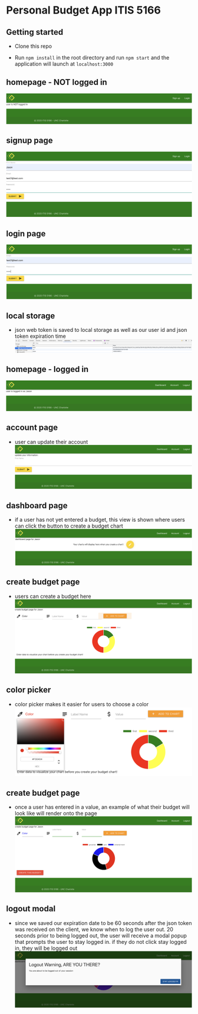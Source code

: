 # Personal Budget App ITIS 5166

## Getting started

- Clone this repo

- Run `npm install` in the root directory and run `npm start` and the application will launch at `localhost:3000`

## homepage - NOT logged in

<img src="public/homepage-loggedout.png">

## signup page

<img src="public/signup.png">

## login page

<img src="public/login.png">

## local storage

- json web token is saved to local storage as well as our user id and json token expiration time
  <img src="public/localstorage.png">

## homepage - logged in

  <img src="public/homepage-loggedin.png">

## account page

- user can update their account
  <img src="public/updateprofile.png">

## dashboard page

- if a user has not yet entered a budget, this view is shown where users can click the button to create a budget chart
  <img src="public/dashboard-no-chart.png">

## create budget page

- users can create a budget here
  <img src="public/createbudget.png">

## color picker

- color picker makes it easier for users to choose a color
  <img src="public/colorpicker.png">

## create budget page

- once a user has entered in a value, an example of what their budget will look like will render onto the page
  <img src="public/createbudgetexample.png">

## logout modal

- since we saved our expiration date to be 60 seconds after the json token was received on the client, we know when to log the user out. 20 seconds prior to being logged out, the user will receive a modal popup that prompts the user to stay logged in. if they do not click stay logged in, they will be logged out
  <img src="public/logoutmodal.png">
